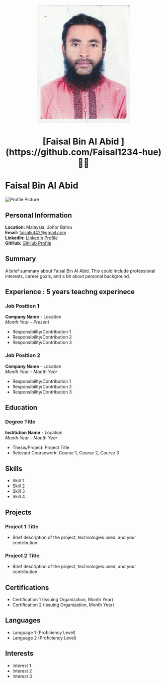 
<div align="center"><img src="IMG_20240111_0001.jpg" width="300" /></div>
<h1 align="center">[Faisal Bin Al Abid ](https://github.com/Faisal1234-hue) 👨‍💻</h1>



# Faisal Bin Al Abid

![Profile Picture](URL_to_Profile_Picture)

## Personal Information

**Location:** Malaysia, Johor Bahru  
**Email:** faisaliut42@gmail.com  
**LinkedIn:** [LinkedIn Profile](LinkedIn_URL)  
**GitHub:** [GitHub Profile](GitHub_URL)

## Summary

A brief summary about Faisal Bin Al Abid. This could include professional interests, career goals, and a bit about personal background.

## Experience : 5 years teachng experinece 

### Job Position 1
**Company Name** - Location  
*Month Year - Present*  
- Responsibility/Contribution 1  
- Responsibility/Contribution 2  
- Responsibility/Contribution 3  

### Job Position 2
**Company Name** - Location  
*Month Year - Month Year*  
- Responsibility/Contribution 1  
- Responsibility/Contribution 2  
- Responsibility/Contribution 3  

## Education

### Degree Title
**Institution Name** - Location  
*Month Year - Month Year*  
- Thesis/Project: Project Title  
- Relevant Coursework: Course 1, Course 2, Course 3  

## Skills

- Skill 1
- Skill 2
- Skill 3
- Skill 4

## Projects

### Project 1 Title
- Brief description of the project, technologies used, and your contribution.
  
### Project 2 Title
- Brief description of the project, technologies used, and your contribution.

## Certifications

- Certification 1 (Issuing Organization, Month Year)
- Certification 2 (Issuing Organization, Month Year)

## Languages

- Language 1 (Proficiency Level)
- Language 2 (Proficiency Level)

## Interests

- Interest 1
- Interest 2
- Interest 3
